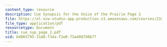```yaml
---
content_type: resource
description: Cue Synopsis for the Voice of the Prairie Page 2
file: https://ol-ocw-studio-app-production.s3.amazonaws.com/courses/21m-734-lighting-design-for-the-theatre-fall-2003/bd8657953148734af2e073a408790b77_cue_syp_page_2.pdf
file_type: application/pdf
resourcetype: Document
title: cue_syp_page_2.pdf
uid: bd865795-3148-734a-f2e0-73a408790b77
---
```

